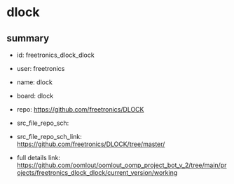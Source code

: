 # dlock
 
## summary 
* id: freetronics_dlock_dlock
* user: freetronics
* name: dlock
* board: dlock
* repo: https://github.com/freetronics/DLOCK



* src_file_repo_sch: 
* src_file_repo_sch_link: https://github.com/freetronics/DLOCK/tree/master/
* full details link: https://github.com/oomlout/oomlout_oomp_project_bot_v_2/tree/main/projects/freetronics_dlock_dlock/current_version/working  






